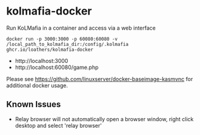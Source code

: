 # kolmafia-docker
Run KoLMafia in a container and access via a web interface

```
docker run -p 3000:3000 -p 60080:60080 -v /local_path_to_kolmafia_dir:/config/.kolmafia ghcr.io/loathers/kolmafia-docker
```

* http://localhost:3000
* http://localhost:60080/game.php

Please see https://github.com/linuxserver/docker-baseimage-kasmvnc for additional docker usage.

## Known Issues
* Relay browser will not automatically open a browser window, right click desktop and select 'relay browser'

